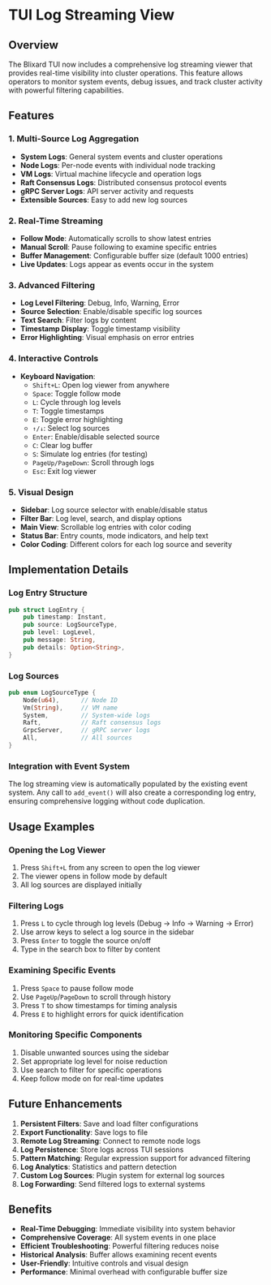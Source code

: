 # TUI Log Streaming View

## Overview

The Blixard TUI now includes a comprehensive log streaming viewer that provides real-time visibility into cluster operations. This feature allows operators to monitor system events, debug issues, and track cluster activity with powerful filtering capabilities.

## Features

### 1. Multi-Source Log Aggregation
- **System Logs**: General system events and cluster operations
- **Node Logs**: Per-node events with individual node tracking
- **VM Logs**: Virtual machine lifecycle and operation logs
- **Raft Consensus Logs**: Distributed consensus protocol events
- **gRPC Server Logs**: API server activity and requests
- **Extensible Sources**: Easy to add new log sources

### 2. Real-Time Streaming
- **Follow Mode**: Automatically scrolls to show latest entries
- **Manual Scroll**: Pause following to examine specific entries
- **Buffer Management**: Configurable buffer size (default 1000 entries)
- **Live Updates**: Logs appear as events occur in the system

### 3. Advanced Filtering
- **Log Level Filtering**: Debug, Info, Warning, Error
- **Source Selection**: Enable/disable specific log sources
- **Text Search**: Filter logs by content
- **Timestamp Display**: Toggle timestamp visibility
- **Error Highlighting**: Visual emphasis on error entries

### 4. Interactive Controls
- **Keyboard Navigation**:
  - `Shift+L`: Open log viewer from anywhere
  - `Space`: Toggle follow mode
  - `L`: Cycle through log levels
  - `T`: Toggle timestamps
  - `E`: Toggle error highlighting
  - `↑/↓`: Select log sources
  - `Enter`: Enable/disable selected source
  - `C`: Clear log buffer
  - `S`: Simulate log entries (for testing)
  - `PageUp/PageDown`: Scroll through logs
  - `Esc`: Exit log viewer

### 5. Visual Design
- **Sidebar**: Log source selector with enable/disable status
- **Filter Bar**: Log level, search, and display options
- **Main View**: Scrollable log entries with color coding
- **Status Bar**: Entry counts, mode indicators, and help text
- **Color Coding**: Different colors for each log source and severity

## Implementation Details

### Log Entry Structure
```rust
pub struct LogEntry {
    pub timestamp: Instant,
    pub source: LogSourceType,
    pub level: LogLevel,
    pub message: String,
    pub details: Option<String>,
}
```

### Log Sources
```rust
pub enum LogSourceType {
    Node(u64),      // Node ID
    Vm(String),     // VM name
    System,         // System-wide logs
    Raft,           // Raft consensus logs
    GrpcServer,     // gRPC server logs
    All,            // All sources
}
```

### Integration with Event System
The log streaming view is automatically populated by the existing event system. Any call to `add_event()` will also create a corresponding log entry, ensuring comprehensive logging without code duplication.

## Usage Examples

### Opening the Log Viewer
1. Press `Shift+L` from any screen to open the log viewer
2. The viewer opens in follow mode by default
3. All log sources are displayed initially

### Filtering Logs
1. Press `L` to cycle through log levels (Debug → Info → Warning → Error)
2. Use arrow keys to select a log source in the sidebar
3. Press `Enter` to toggle the source on/off
4. Type in the search box to filter by content

### Examining Specific Events
1. Press `Space` to pause follow mode
2. Use `PageUp`/`PageDown` to scroll through history
3. Press `T` to show timestamps for timing analysis
4. Press `E` to highlight errors for quick identification

### Monitoring Specific Components
1. Disable unwanted sources using the sidebar
2. Set appropriate log level for noise reduction
3. Use search to filter for specific operations
4. Keep follow mode on for real-time updates

## Future Enhancements

1. **Persistent Filters**: Save and load filter configurations
2. **Export Functionality**: Save logs to file
3. **Remote Log Streaming**: Connect to remote node logs
4. **Log Persistence**: Store logs across TUI sessions
5. **Pattern Matching**: Regular expression support for advanced filtering
6. **Log Analytics**: Statistics and pattern detection
7. **Custom Log Sources**: Plugin system for external log sources
8. **Log Forwarding**: Send filtered logs to external systems

## Benefits

- **Real-Time Debugging**: Immediate visibility into system behavior
- **Comprehensive Coverage**: All system events in one place
- **Efficient Troubleshooting**: Powerful filtering reduces noise
- **Historical Analysis**: Buffer allows examining recent events
- **User-Friendly**: Intuitive controls and visual design
- **Performance**: Minimal overhead with configurable buffer size